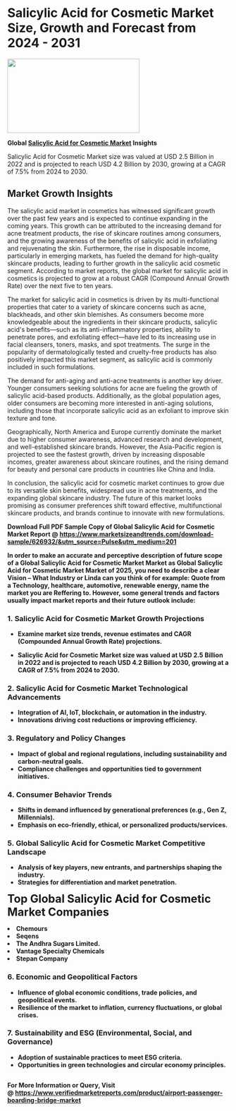 <H1>Salicylic Acid for Cosmetic Market Size, Growth and Forecast from 2024 - 2031</H1><img class="aligncenter size-medium wp-image-584254" src="https://thirdeyenews.in/wp-content/uploads/2024/09/Global-Market-Research-300x168.jpeg" alt="" width="300" height="168" /><p><strong>Global&nbsp;<a href="https://www.marketsizeandtrends.com/download-sample/626932/&amp;utm_source=Pulse&amp;utm_medium=201">Salicylic Acid for Cosmetic Market</a> Insights</strong></p><p>Salicylic Acid for Cosmetic Market size was valued at USD 2.5 Billion in 2022 and is projected to reach USD 4.2 Billion by 2030, growing at a CAGR of 7.5% from 2024 to 2030.</p><p><h2>Market Growth Insights</h2> <p>The salicylic acid market in cosmetics has witnessed significant growth over the past few years and is expected to continue expanding in the coming years. This growth can be attributed to the increasing demand for acne treatment products, the rise of skincare routines among consumers, and the growing awareness of the benefits of salicylic acid in exfoliating and rejuvenating the skin. Furthermore, the rise in disposable income, particularly in emerging markets, has fueled the demand for high-quality skincare products, leading to further growth in the salicylic acid cosmetic segment. According to market reports, the global market for salicylic acid in cosmetics is projected to grow at a robust CAGR (Compound Annual Growth Rate) over the next five to ten years.</p> <p><strong></strong></p> <p>The market for salicylic acid in cosmetics is driven by its multi-functional properties that cater to a variety of skincare concerns such as acne, blackheads, and other skin blemishes. As consumers become more knowledgeable about the ingredients in their skincare products, salicylic acid's benefits—such as its anti-inflammatory properties, ability to penetrate pores, and exfoliating effect—have led to its increasing use in facial cleansers, toners, masks, and spot treatments. The surge in the popularity of dermatologically tested and cruelty-free products has also positively impacted this market segment, as salicylic acid is commonly included in such formulations.</p> <p>The demand for anti-aging and anti-acne treatments is another key driver. Younger consumers seeking solutions for acne are fueling the growth of salicylic acid-based products. Additionally, as the global population ages, older consumers are becoming more interested in anti-aging solutions, including those that incorporate salicylic acid as an exfoliant to improve skin texture and tone.</p> <p>Geographically, North America and Europe currently dominate the market due to higher consumer awareness, advanced research and development, and well-established skincare brands. However, the Asia-Pacific region is projected to see the fastest growth, driven by increasing disposable incomes, greater awareness about skincare routines, and the rising demand for beauty and personal care products in countries like China and India.</p> <p>In conclusion, the salicylic acid for cosmetic market continues to grow due to its versatile skin benefits, widespread use in acne treatments, and the expanding global skincare industry. The future of this market looks promising as consumer preferences shift toward effective, multifunctional skincare products, and brands continue to innovate with new formulations.</p> <p><strong></p><p><span class=""><strong>Download Full PDF Sample Copy of Global Salicylic Acid for Cosmetic Market Report</strong> @ <a href="https://www.marketsizeandtrends.com/download-sample/626932/&amp;utm_source=Pulse&amp;utm_medium=201" target="_blank">https://www.marketsizeandtrends.com/download-sample/626932/&amp;utm_source=Pulse&amp;utm_medium=201</a></span></p><p>In order to make an accurate and perceptive description of future scope of a Global&nbsp;Salicylic Acid for Cosmetic Market Market as Global&nbsp;Salicylic Acid for Cosmetic Market Market of 2025, you need to describe a clear Vision &ndash; What Industry or Linda can you think of for example: Quote from a Technology, healthcare, automotive, renewable energy, name the market you are Reffering to. However, some general trends and factors usually impact market reports and their future outlook include:</p><h3>1.&nbsp;<strong>Salicylic Acid for Cosmetic Market Growth Projections</strong></h3><ul><li>Examine market size trends, revenue estimates and CAGR (Compounded Annual Growth Rate) projections.</li><li><p>Salicylic Acid for Cosmetic Market size was valued at USD 2.5 Billion in 2022 and is projected to reach USD 4.2 Billion by 2030, growing at a CAGR of 7.5% from 2024 to 2030.</p></li></ul><h3>2.&nbsp;<strong>Salicylic Acid for Cosmetic Market Technological Advancements</strong></h3><ul><li>Integration of AI, IoT, blockchain, or automation in the industry.</li><li>Innovations driving cost reductions or improving efficiency.</li></ul><h3>3.&nbsp;<strong>Regulatory and Policy Changes</strong></h3><ul><li>Impact of global and regional regulations, including sustainability and carbon-neutral goals.</li><li>Compliance challenges and opportunities tied to government initiatives.</li></ul><h3>4.&nbsp;<strong>Consumer Behavior Trends</strong></h3><ul><li>Shifts in demand influenced by generational preferences (e.g., Gen Z, Millennials).</li><li>Emphasis on eco-friendly, ethical, or personalized products/services.</li></ul><h3>5.&nbsp;<strong>Global Salicylic Acid for Cosmetic Market Competitive Landscape</strong></h3><ul><li>Analysis of key players, new entrants, and partnerships shaping the industry.</li><li>Strategies for differentiation and market penetration.</li></ul><p data-pm-slice="1 1 []"><span style="color: inherit; font-family: inherit; font-size: 25px;">Top Global Salicylic Acid for Cosmetic Market Companies</span></p><div class="" data-test-id=""><p><li>Chemours</li><li> Seqens</li><li> The Andhra Sugars Limited.</li><li> Vantage Specialty Chemicals</li><li> Stepan Company</li></p></div><h3>6.&nbsp;<strong>Economic and Geopolitical Factors</strong></h3><ul><li>Influence of global economic conditions, trade policies, and geopolitical events.</li><li>Resilience of the market to inflation, currency fluctuations, or global crises.</li></ul><h3>7.&nbsp;<strong>Sustainability and ESG (Environmental, Social, and Governance)</strong></h3><ul><li>Adoption of sustainable practices to meet ESG criteria.</li><li>Opportunities in green technologies and circular economy principles.</li></ul><h2><strong style="font-size: 14px;">For More Information or Query, Visit @&nbsp;</strong><a style="background-color: #ffffff; font-size: 14px;" href="https://www.marketsizeandtrends.com/report/salicylic-acid-for-cosmetic-market/" target="_blank">https://www.verifiedmarketreports.com/product/airport-passenger-boarding-bridge-market</a></h2>
